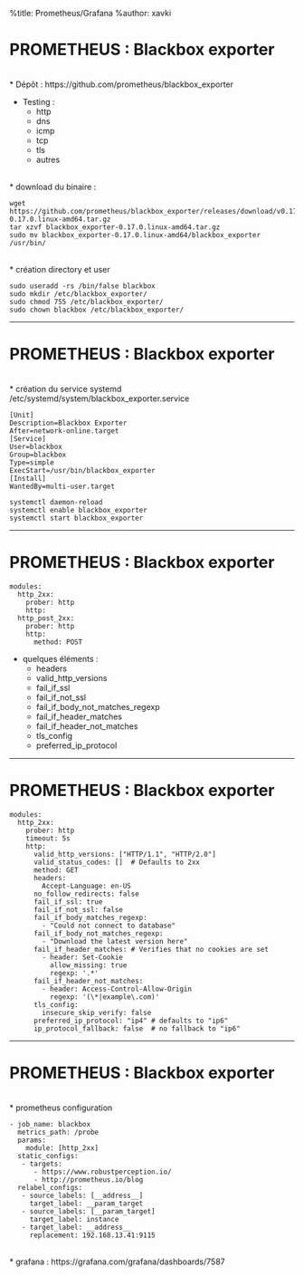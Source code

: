 %title: Prometheus/Grafana
%author: xavki


# PROMETHEUS : Blackbox exporter

<br>
* Dépôt : https://github.com/prometheus/blackbox_exporter

* Testing :
    * http
    * dns
    * icmp
    * tcp
    * tls
    * autres

<br>
* download du binaire :

```
wget https://github.com/prometheus/blackbox_exporter/releases/download/v0.17.0/blackbox_exporter-0.17.0.linux-amd64.tar.gz
tar xzvf blackbox_exporter-0.17.0.linux-amd64.tar.gz
sudo mv blackbox_exporter-0.17.0.linux-amd64/blackbox_exporter /usr/bin/
```


<br>
* création directory et user

```
sudo useradd -rs /bin/false blackbox
sudo mkdir /etc/blackbox_exporter/
sudo chmod 755 /etc/blackbox_exporter/
sudo chown blackbox /etc/blackbox_exporter/
```

----------------------------------------------------------------------------------------------------

# PROMETHEUS : Blackbox exporter


<br>
* création du service systemd /etc/systemd/system/blackbox_exporter.service

```
[Unit]
Description=Blackbox Exporter
After=network-online.target
[Service]
User=blackbox
Group=blackbox
Type=simple
ExecStart=/usr/bin/blackbox_exporter
[Install]
WantedBy=multi-user.target
```

```
systemctl daemon-reload
systemctl enable blackbox_exporter
systemctl start blackbox_exporter
```

----------------------------------------------------------------------------------------------------

# PROMETHEUS : Blackbox exporter


```
modules:
  http_2xx:
    prober: http
    http:
  http_post_2xx:
    prober: http
    http:
      method: POST
```

* quelques éléments :
    * headers
    * valid_http_versions
    * fail_if_ssl
    * fail_if_not_ssl
    * fail_if_body_not_matches_regexp
    * fail_if_header_matches
    * fail_if_header_not_matches
    * tls_config
    * preferred_ip_protocol

----------------------------------------------------------------------------------------------------

# PROMETHEUS : Blackbox exporter

```
modules:
  http_2xx:
    prober: http
    timeout: 5s
    http:
      valid_http_versions: ["HTTP/1.1", "HTTP/2.0"]
      valid_status_codes: []  # Defaults to 2xx
      method: GET
      headers:
        Accept-Language: en-US
      no_follow_redirects: false
      fail_if_ssl: true
      fail_if_not_ssl: false
      fail_if_body_matches_regexp:
        - "Could not connect to database"
      fail_if_body_not_matches_regexp:
        - "Download the latest version here"
      fail_if_header_matches: # Verifies that no cookies are set
        - header: Set-Cookie
          allow_missing: true
          regexp: '.*'
      fail_if_header_not_matches:
        - header: Access-Control-Allow-Origin
          regexp: '(\*|example\.com)'
      tls_config:
        insecure_skip_verify: false
      preferred_ip_protocol: "ip4" # defaults to "ip6"
      ip_protocol_fallback: false  # no fallback to "ip6"

```
----------------------------------------------------------------------------------------------------

# PROMETHEUS : Blackbox exporter


<br>
* prometheus configuration 

```
- job_name: blackbox
  metrics_path: /probe
  params:
    module: [http_2xx]
  static_configs:
   - targets:
      - https://www.robustperception.io/
      - http://prometheus.io/blog
  relabel_configs:
   - source_labels: [__address__]
     target_label: __param_target
   - source_labels: [__param_target]
     target_label: instance
   - target_label: __address__
     replacement: 192.168.13.41:9115 
```

<br>
* grafana : https://grafana.com/grafana/dashboards/7587
